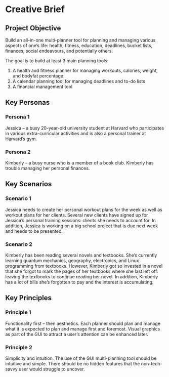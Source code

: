 # Creative Brief
## Project Objective
Build an all-in-one multi-planner tool for planning and managing various aspects of one’s life: 
health, fitness, education, deadlines, bucket lists, finances, social endeavours, and potentially others.

The goal is to build at least 3 main planning tools:
1) A health and fitness planner for managing workouts, calories, weight, and bodyfat percentage.
2) A calendar planning tool for managing deadlines and to-do lists
3) A financial management tool

## Key Personas
### Persona 1
Jessica – a busy 20-year-old university student at Harvard who participates in various 
extra-curricular activities and is also a personal trainer at Harvard’s gym.
### Persona 2
Kimberly – a busy nurse who is a member of a book club. Kimberly has trouble managing her 
personal finances.

## Key Scenarios
### Scenario 1
Jessica needs to create her personal workout plans for the week as well as workout plans 
for her clients. Several new clients have signed up for Jessica’s personal training sessions: 
clients she needs to account for. In addition, Jessica is working on a big school project that 
is due next week and needs to be presented. 
### Scenario 2
Kimberly has been reading several novels and textbooks. She’s currently learning quantum mechanics, 
geography, electronics, and Linux programming from textbooks. However, Kimberly got so invested in a novel 
that she forgot to mark the pages of her textbooks where she last left off: leaving the textbooks to continue 
reading her novel. In addition, Kimberly has a lot of bills she’s forgotten to pay and the interest is accumulating. 

## Key Principles
### Principle 1
Functionality first – then aesthetics. Each planner should plan and manage what it is expected to plan 
and manage first and foremost. Visual graphics as part of the GUI to attract a user’s attention can be 
enhanced later.
### Principle 2
Simplicity and intuition. The use of the GUI multi-planning tool should be intuitive and simple.
There should be no hidden features that the non-tech-savvy user would struggle to uncover.